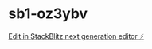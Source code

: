 # sb1-oz3ybv

[Edit in StackBlitz next generation editor ⚡️](https://stackblitz.com/~/github.com/escaravelli/sb1-oz3ybv)